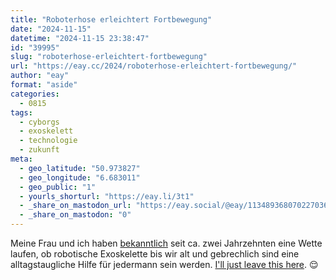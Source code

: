 ```yaml
---
title: "Roboterhose erleichtert Fortbewegung"
date: "2024-11-15"
datetime: "2024-11-15 23:38:47"
id: "39995"
slug: "roboterhose-erleichtert-fortbewegung"
url: "https://eay.cc/2024/roboterhose-erleichtert-fortbewegung/"
author: "eay"
format: "aside"
categories:
  - 0815
tags:
  - cyborgs
  - exoskelett
  - technologie
  - zukunft
meta:
  - geo_latitude: "50.973827"
  - geo_longitude: "6.683011"
  - geo_public: "1"
  - yourls_shorturl: "https://eay.li/3t1"
  - _share_on_mastodon_url: "https://eay.social/@eay/113489368070227036"
  - _share_on_mastodon: "0"
---
```


Meine Frau und ich haben [bekanntlich](https://eay.cc/2014/mind-controlled-robotic-suit-to-debut-at-world-cup-2014/) seit ca. zwei Jahrzehnten eine Wette laufen, ob robotische Exoskelette bis wir alt und gebrechlich sind eine alltagstaugliche Hilfe für jedermann sein werden. [I'll just leave this here](https://www.heise.de/news/Roboterhose-der-TU-Muenchen-erleichtert-Fortbewegung-10036262.html). 😌
